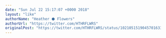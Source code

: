 ```yaml
---
date: "Sun Jul 22 15:17:07 +0000 2018"
layout: "like"
authorName: "Heather ⬢ Flowers"
authorUrl: "https://twitter.com/HTHRFLWRS"
originalPost: "https://twitter.com/HTHRFLWRS/status/1021051519045701633"
---
```


